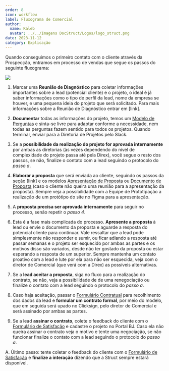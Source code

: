 ```yaml
---
order: 8
icon: workflow
label: Fluxograma de Comercial
author:
  name: Kaleb
  avatar: ../../Imagens DocStruct/Logos/logo_struct.png
date: 2023-11-12
category: Explicação
---
```


Quando conseguimos o primeiro contato com o cliente através da Prospecção, entramos em processo de vendas que segue os passos do seguinte fluxograma:

![](/Imagens-DocStruct/Comercial/fluxograma.png)

1. Marcar uma **Reunião de Diagnóstico** para coletar informações importantes sobre a lead (potencial cliente) e o projeto, o ideal é já saber informações como o tipo de perfil da lead, nome da empresa se houver, e uma pequena ideia do projeto que será solicitado. Para mais informações sobre a Reunião de Diagnóstico entrar em [link].

2. **Documentar** todas as informações do projeto, temos um [Modelo de Perguntas](https://docs.google.com/document/d/10Ue1wc7tpNOn8HKvkqfSst77uanTc86dMnFYXFW2dI8/edit?usp=sharing) e sinta-se livre para adaptar conforme a necessidade, nem todas as perguntas fazem sentido para todos os projetos. Quando terminar, enviar para a Diretoria de Projetos pelo Slack.

3. Se a **possibilidade da realização do projeto for aprovada internamente** por ambas as diretorias (às vezes dependendo do nível de complexidade do projeto passa até pela Direx), você segue  o resto dos passos, se não, finalize o contato com a lead seguindo o protocolo do *passo a*.

4. **Elaborar a proposta** que será enviada ao cliente, seguindo os passos da seção [link] e os modelos [Apresentação de Proposta](https://docs.google.com/presentation/d/1Y_aoBOgyoEF2Trfm7V5GvfoRrg01kth7WhuLkhy1hag/edit?usp=drivesdk) ou [Documento de Proposta](https://docs.google.com/document/d/1mPLhCFk3oGfqHwEB35iiWYgXRzg3HAzt2LlQG7mujjo/edit?usp=drivesdk) (caso o cliente não queira uma reunião para a apresentação da proposta). Sempre veja a possibilidade com a Equipe de Prototipação a realização de um protótipo do site no Figma para a apresentação.

5. A **proposta precisa ser aprovada internamente** para seguir no processo, senão repetir o *passo 4*.

6. Esta é a fase mais complicada do processo. **Apresente a proposta** à lead ou envie o documento da proposta e aguarde a resposta do potencial cliente para continuar. Vale ressaltar que a lead pode simplesmente não responder e sumir, ou ficar adiando a resposta até passar semanas e o projeto ser esquecido por ambas as partes e os motivos disso são variados, desde não ter gostado da proposta ou estar esperando a resposta de um superior. Sempre mantenha um contato proativo com a lead e lute por ela para não ser esquecida, veja com o diretor de Comercial (que verá com a Direx) as possíveis alternativas.

7. Se a **lead aceitar a proposta**, siga no fluxo para a realização do contrato, se não, veja a possibilidade de de uma renegociação ou finalize o contato com a lead seguindo o protocolo do *passo a*.

8. Caso haja aceitação, passar o [Formulário Contratual](https://docs.google.com/forms/d/e/1FAIpQLSeTFlVMHimgm47annll9fFmkf6DRwxq-HaVi2n3xMp0cslP6w/viewform?usp=sf_link) para recolhimento dos dados da lead e **formular um contrato formal**, por meio do modelo, que em seguida será upado no Clicksign, pelo diretor de Comercial e será assinado por ambas as partes.

9. Se a lead **assinar o contrato**, colete o feedback do cliente com o [Formulário de Satisfação](https://docs.google.com/forms/d/e/1FAIpQLSfJUYtK_alvTOVS7Wcpy7N681MoI1fJgtuVOk-xOWoVNiT4wQ/viewform?usp=sf_link) e cadastre o projeto no Portal BJ. Caso ela não queira assinar o contrato veja o motivo e tente uma negociação, se não funcionar finalize o contato com a lead seguindo o protocolo do *passo a*.

A. Último passo: tente coletar o feedback do cliente com o [Formulário de Satisfação](https://docs.google.com/forms/d/e/1FAIpQLSfJUYtK_alvTOVS7Wcpy7N681MoI1fJgtuVOk-xOWoVNiT4wQ/viewform?usp=sf_link) e **finalize a interação** dizendo que a Struct sempre estará disponível.
